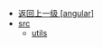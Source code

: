 - [返回上一级 [angular]](web前端/工具库/Swiper/swiper-8.4.7/swiper/angular/esm2020/angular/)
- [src](web前端/工具库/Swiper/swiper-8.4.7/swiper/angular/esm2020/angular/src/)
  - [utils](web前端/工具库/Swiper/swiper-8.4.7/swiper/angular/esm2020/angular/src/utils/)
